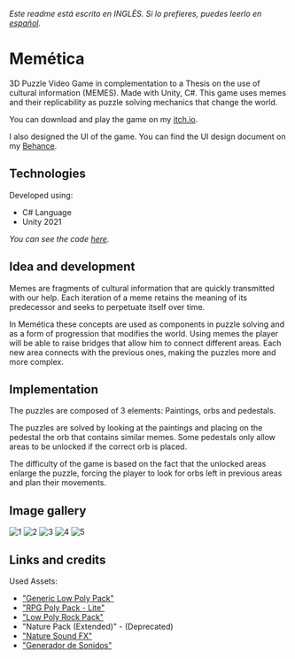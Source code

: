 *Este readme está escrito en INGLÉS. Si lo prefieres, puedes leerlo en [español](README.es.md).*

# Memética

3D Puzzle Video Game in complementation to a Thesis on the use of cultural information (MEMES). Made with Unity, C#.
This game uses memes and their replicability as puzzle solving mechanics that change the world. 

You can download and play the game on my [itch.io](https://facundo-bravo.itch.io/memetica).

I also designed the UI of the game. You can find the UI design document on my [Behance](https://www.behance.net/gallery/175545155/MEMETICA-Videogame-UI-Design).

## Technologies

Developed using:
- C# Language
- Unity 2021

*You can see the code [here](Assets/Scripts/).*

## Idea and development

Memes are fragments of cultural information that are quickly transmitted with our help.
Each iteration of a meme retains the meaning of its predecessor and seeks to perpetuate itself over time.

In Memética these concepts are used as components in puzzle solving and as a form of progression that modifies the world.
Using memes the player will be able to raise bridges that allow him to connect different areas.
Each new area connects with the previous ones, making the puzzles more and more complex.

## Implementation

The puzzles are composed of 3 elements: Paintings, orbs and pedestals.

The puzzles are solved by looking at the paintings and placing on the pedestal the orb that contains similar memes.
Some pedestals only allow areas to be unlocked if the correct orb is placed.

The difficulty of the game is based on the fact that the unlocked areas enlarge the puzzle, forcing the player to look for orbs left in previous areas and plan their movements.

## Image gallery

![1](https://user-images.githubusercontent.com/88951560/164586659-8470af57-a577-4197-8639-bd198d45d23b.png)
![2](https://user-images.githubusercontent.com/88951560/164586663-4d0f5d69-4f71-43d4-80c0-1f537b728676.png)
![3](https://user-images.githubusercontent.com/88951560/164586665-99cd7cad-0322-4f6a-a8e5-141a961bd5d0.png)
![4](https://user-images.githubusercontent.com/88951560/164586671-6a5c87c8-2b8b-406f-9ea7-8d871aee0b55.png)
![5](https://user-images.githubusercontent.com/88951560/164586674-b183d6c7-f7b7-472b-b362-ee035fa1d5a7.png)

## Links and credits

Used Assets:
- ["Generic Low Poly Pack"](https://assetstore.unity.com/packages/3d/environments/generic-low-poly-pack-141077)
- ["RPG Poly Pack - Lite"](https://assetstore.unity.com/packages/3d/environments/landscapes/rpg-poly-pack-lite-148410)
- ["Low Poly Rock Pack"](https://assetstore.unity.com/packages/3d/environments/low-poly-rock-pack-57874)
- "Nature Pack (Extended)" - (Deprecated)
- ["Nature Sound FX"](https://assetstore.unity.com/packages/audio/sound-fx/nature-sound-fx-180413)
- ["Generador de Sonidos"](https://www.leshylabs.com/apps/sfMaker/)
